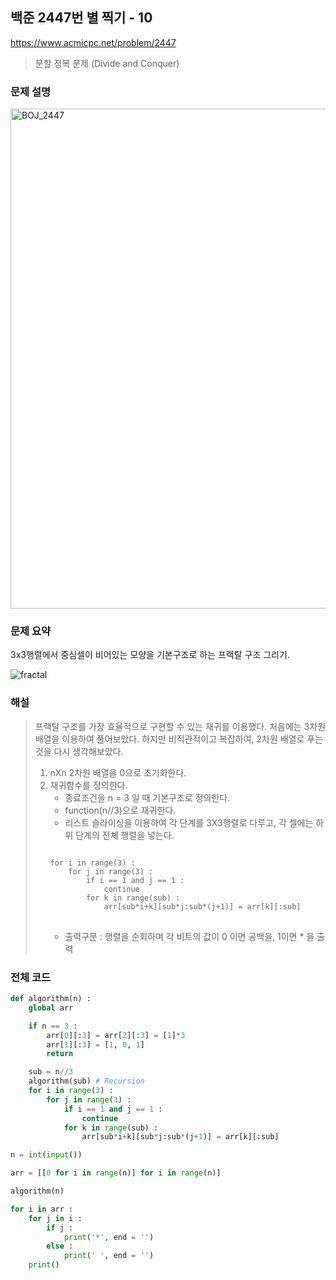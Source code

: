 ## 백준 2447번 별 찍기 - 10
<https://www.acmicpc.net/problem/2447>
> 분할 정복 문제 (Divide and Conquer)
### 문제 설명
<img width="800" alt="BOJ_2447" src="https://user-images.githubusercontent.com/85975598/136681486-b93fe104-a31a-408b-8838-3b68660d0965.png"> 

### 문제 요약
3x3행렬에서 중심셀이 비어있는 모양을 기본구조로 하는 프랙탈 구조 그리기.

![fractal](https://user-images.githubusercontent.com/85975598/136683928-9df10b91-8b7f-4f1b-9647-cb27fefaaaf3.png)


### 해설
> 프랙탈 구조를 가장 효율적으로 구현할 수 있는 재귀를 이용했다.
 처음에는 3차원 배열을 이용하여 풀어보았다. 하지만 비직관적이고 복잡하여, 2차원 배열로 푸는 것을 다시 생각해보았다.
> 1. nXn 2차원 배열을 0으로 초기화한다.
> 2. 재귀함수를 정의한다.
>    - 종료조건을 n = 3 일 때 기본구조로 정의한다.
>    - function(n//3)으로 재귀한다.
>    - 리스트 슬라이싱을 이용하여 각 단계를 3X3행렬로 다루고, 각 셀에는 하위 단계의 전체 행렬을 넣는다.
>    <pre>
>    <code>
>    for i in range(3) :
>        for j in range(3) :
>            if i == 1 and j == 1 : 
>                continue
>            for k in range(sub) :
>                arr[sub*i+k][sub*j:sub*(j+1)] = arr[k][:sub]
>    </code>
>    </pre>
>    - 출력구문 : 행렬을 순회하며 각 비트의 값이 0 이면 공백을, 1이면 * 을 출력

### 전체 코드
``` python
def algorithm(n) :
    global arr

    if n == 3 :
        arr[0][:3] = arr[2][:3] = [1]*3
        arr[1][:3] = [1, 0, 1]
        return

    sub = n//3 
    algorithm(sub) # Recursion
    for i in range(3) :
        for j in range(3) :
            if i == 1 and j == 1 : 
                continue
            for k in range(sub) :
                arr[sub*i+k][sub*j:sub*(j+1)] = arr[k][:sub]

n = int(input())

arr = [[0 for i in range(n)] for i in range(n)]

algorithm(n)

for i in arr :
    for j in i :
        if j :
            print('*', end = '')
        else :
            print(' ', end = '')
    print()
```
